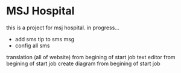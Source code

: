 
# MSJ Hospital
this is a project for msj hospital. in progress...


- add sms tip to sms msg
- config all sms 


<!-- before migration -->



<!-- points -->
translation (all of website) from begining of start job
text editor from begining of start job
create diagram from begining of start job
